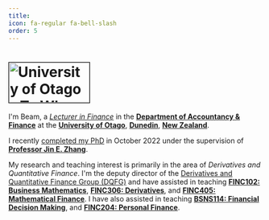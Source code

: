 ```yaml
---
title: 
icon: fa-regular fa-bell-slash
order: 5
---
```

<!-- Home -->


<h1 id="logo"><a href="https://www.otago.ac.nz/"><img width="160" height="80" alt="University of Otago - Te Whare Wānanga o Otāgo" src="https://www.otago.ac.nz/_assets/_gfx/logo.png" srcset="https://www.otago.ac.nz/_assets/_gfx/logo@2x.png 2x" style="border:1px solid black;"></a></h1>

I'm Beam, a <a href="https://www.otago.ac.nz/accountancyfinance/staff/people/pakorn-beam-aschakulporn"><i>Lecturer in Finance</i></a> in the <a href="https://www.otago.ac.nz/accountancyfinance"><b>Department of Accountancy & Finance</b></a> at the <a href="https://www.otago.ac.nz/"><b>University of Otago</b></a>, <a href="https://www.dunedinnz.com/"><b>Dunedin</b></a>, <a href="https://www.newzealand.com/"><b>New Zealand</b></a>.

I recently <a href="https://hdl.handle.net/10523/13663">completed my PhD</a> in October 2022 under the supervision of <a href="https://www.otago.ac.nz/accountancyfinance/people/zhang"><b><u>Professor Jin E. Zhang</u></b></a>.

My research and teaching interest is primarily in the area of <i>Derivatives and Quantitative Finance</i>.
I'm the deputy director of the <a href="https://blogs.otago.ac.nz/dqfg/">Derivatives and Quantitative Finance Group (DQFG)</a> and have assisted in teaching 
<a href="https://www.otago.ac.nz/courses/papers/index.html?papercode=FINC102"><b>FINC102: Business Mathematics</b></a>,
<a href="https://www.otago.ac.nz/courses/papers/index.html?papercode=FINC306"><b>FINC306: Derivatives</b></a>, and
<a href="https://www.otago.ac.nz/courses/papers/index.html?papercode=FINC405"><b>FINC405: Mathematical Finance</b></a>.
I have also assisted in teaching <a href="https://www.otago.ac.nz/courses/papers/index.html?papercode=BSNS114"><b>BSNS114: Financial Decision Making</b></a>, and
<a href="https://www.otago.ac.nz/courses/papers/index.html?papercode=FINC204"><b>FINC204: Personal Finance</b></a>.


